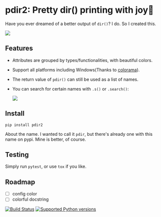 # pdir2: Pretty dir() printing with joy🍺

Have you ever dreamed of a better output of `dir()`? I do. So I created this.

![](https://github.com/laike9m/pdir2/raw/master/images/presentation.gif)

## Features
* Attributes are grouped by types/functionalities, with beautiful colors.

* Support all platforms including Windows(Thanks to [colorama](https://github.com/tartley/colorama)).

* The return value of `pdir()` can still be used as a list of names.

* You can search for certain names with `.s()` or `.search()`:  

  ![](https://github.com/laike9m/pdir2/raw/master/images/search.gif)

## Install
```
pip install pdir2
```
About the name. I wanted to call it `pdir`, but there's already one with this
name on pypi. Mine is better, of course.

## Testing
Simply run `pytest`, or use `tox` if you like.

## Roadmap
- [ ] config color
- [ ] colorful docstring

[![Build Status](https://travis-ci.org/laike9m/pdir2.svg)](https://travis-ci.org/laike9m/pdir2)
[![Supported Python versions](https://img.shields.io/pypi/pyversions/pdir2.svg)](https://pypi.python.org/pypi/pdir2/)
